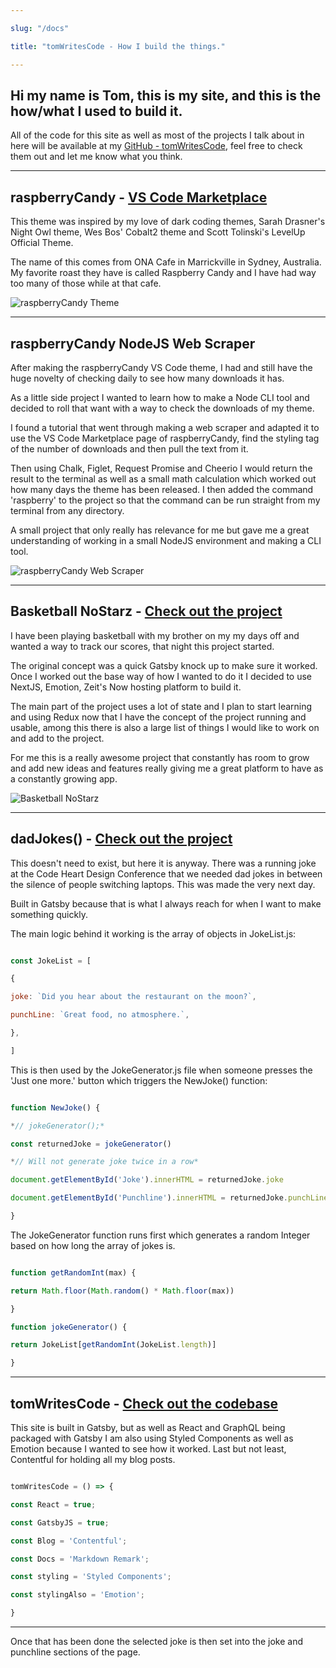 ```yaml
---

slug: "/docs"

title: "tomWritesCode - How I build the things."

---
```


## Hi my name is Tom, this is my site, and this is the how/what I used to build it.

All of the code for this site as well as most of the projects I talk about in here will be available at my [GitHub - tomWritesCode](https://github.com/tomWritesCode), feel free to check them out and let me know what you think.

*******

## raspberryCandy - <a href="https://marketplace.visualstudio.com/items?itemName=tomWritesCode.raspberryCandy" target="_blank">VS Code Marketplace</a>

This theme was inspired by my love of dark coding themes, Sarah Drasner's Night Owl theme, Wes Bos' Cobalt2 theme and Scott Tolinski's LevelUp Official Theme.

The name of this comes from ONA Cafe in Marrickville in Sydney, Australia. My favorite roast they have is called Raspberry Candy and I have had way too many of those while at that cafe.

![raspberryCandy Theme](https://res.cloudinary.com/tomwritescode/image/upload/v1550563515/Screenshot2.png)

*******

## raspberryCandy NodeJS Web Scraper

After making the raspberryCandy VS Code theme, I had and still have the huge novelty of checking daily to see how many downloads it has.

As a little side project I wanted to learn how to make a Node CLI tool and decided to roll that want with a way to check the downloads of my theme. 

I found a tutorial that went through making a web scraper and adapted it to use the VS Code Marketplace page of raspberryCandy, find the styling tag of the number of downloads and then pull the text from it. 

Then using Chalk, Figlet, Request Promise and Cheerio I would return the result to the terminal as well as a small math calculation which worked out how many days the theme has been released. I then added the command 'raspberry' to the project so that the command can be run straight from my terminal from any directory. 

A small project that only really has relevance for me but gave me a great understanding of working in a small NodeJS environment and making a CLI tool. 

![raspberryCandy Web Scraper](https://res.cloudinary.com/tomwritescode/image/upload/v1555478402/Screen_Shot_2019-04-17_at_8.43.53_am.png)

*******

## Basketball NoStarz - <a href="https://no-starz.tomwritescode.now.sh/" target="_blank">Check out the project</a>

 I have been playing basketball with my brother on my my days off and wanted a way to track our scores, that night this project started.

 The original concept was a quick Gatsby knock up to make sure it worked. Once I worked out the base way of how I wanted to do it I decided to use NextJS, Emotion, Zeit's Now hosting platform to build it.

 The main part of the project uses a lot of state and I plan to start learning and using Redux now that I have the concept of the project running and usable, among this there is also a large list of things I would like to work on and add to the project.

 For me this is a really awesome project that constantly has room to grow and add new ideas and features really giving me a great platform to have as a constantly growing app.

![Basketball NoStarz](https://res.cloudinary.com/tomwritescode/image/upload/v1555541786/nostarz.gif)

*******

## dadJokes() - <a href="https://jokesfromyourdad.netlify.com" target="_blank">Check out the project</a>

This doesn't need to exist, but here it is anyway. There was a running joke at the Code Heart Design Conference that we needed dad jokes in between the silence of people switching laptops. This was made the very next day.

Built in Gatsby because that is what I always reach for when I want to make something quickly.

The main logic behind it working is the array of objects in JokeList.js:

```javascript

const JokeList = [

{

joke: `Did you hear about the restaurant on the moon?`,

punchLine: `Great food, no atmosphere.`,

},

]

```

This is then used by the JokeGenerator.js file when someone presses the 'Just one more.' button which triggers the NewJoke() function:

```javascript

function NewJoke() {

*// jokeGenerator();*

const returnedJoke = jokeGenerator()

*// Will not generate joke twice in a row*

document.getElementById('Joke').innerHTML = returnedJoke.joke

document.getElementById('Punchline').innerHTML = returnedJoke.punchLine

}

```

The JokeGenerator function runs first which generates a random Integer based on how long the array of jokes is.

```javascript

function getRandomInt(max) {

return Math.floor(Math.random() * Math.floor(max))

}

function jokeGenerator() {

return JokeList[getRandomInt(JokeList.length)]

}

```

*******

## tomWritesCode - <a href="https://github.com/tomWritesCode/tomWritesCode" target="_blank">Check out the codebase</a>

This site is built in Gatsby, but as well as React and GraphQL being packaged with Gatsby I am also using Styled Components as well as Emotion because I wanted to see how it worked. Last but not least, Contentful for holding all my blog posts.

```javascript

tomWritesCode = () => {

const React = true;

const GatsbyJS = true;

const Blog = 'Contentful';

const Docs = 'Markdown Remark';

const styling = 'Styled Components';

const stylingAlso = 'Emotion';

}

```

*******

Once that has been done the selected joke is then set into the joke and punchline sections of the page.